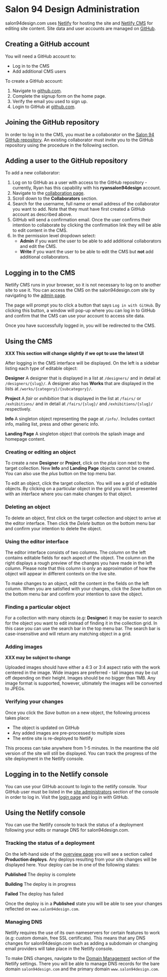 # Salon 94 Design Administration

salon94design.com uses [Netlify](https://www.netlify.com/) for hosting the site
and [Netlify CMS](https://www.netlifycms.org/) for editing site content. Site
data and user accounts are managed on [GitHub](https://www.github.com).

## Creating a GitHub account

You will need a GitHub account to:

* Log in to the CMS
* Add additional CMS users

To create a GitHub account:

1. Navigate to [github.com](https://github.com/).
2. Complete the signup form on the home page.
3. Verify the email you used to sign up.
4. Login to GitHub at [github.com](https://github.com/login).

## Joining the GitHub repository

In order to log in to the CMS, you must be a collaborator on the
[Salon 94 GitHub repository](https://github.com/computer-lab/salon94design.com).
An existing collaborator must invite you to the GitHub repository using the
procedure in the following section.

## Adding a user to the GitHub repository

To add a new collaborator:

1. Log on to GitHub as a user with access to the GitHub repository - currently,
   Ryan has this capability with his **ryansalon94design** account.
2. Navigate to the [collaboration page](https://github.com/computer-lab/salon94design.com/settings/collaboration).
3. Scroll down to the **Collaborators** section.
4. Search for the username, full name or email address of the collaborator you
   want to add. Note that they must have first created a GitHub account as
   described above.
5. GitHub will send a confirmation email. Once the user confirms their intention
   to collaborate by clicking the confirmation link they will be able to edit
   content in the CMS.
6. In the permission level dropdown select:
    * **Admin** if you want the user to be able to add additional collaborators
      and edit the CMS.
    * **Write** if you want the user to be able to edit the CMS but **not** add
      additional collaborators.

## Logging in to the CMS

Netlify CMS runs in your browser, so it is not necessary to log on to another
site to use it. You can access the CMS on the salon94design.com site by
navigating to the [admin page](https://salon94design.com/admin/).

The page will prompt you to click a button that says `Log in with GitHub`. By
clicking this button, a window will pop-up where you can log in to GitHub and
confirm that the CMS can use your account to access site data.

Once you have successfully logged in, you will be redirected to the CMS.

## Using the CMS

**XXX This section will change slightly if we opt to use the latest UI**

After logging in the CMS interface will be displayed. On the left is a sidebar
listing each type of editable object:

**Designer** A designer that is displayed in a list at `/designers/` and in
             detail at `/designers/{slug}/`. A designer also has **Works** that
             are displayed in the lists at `/works/{category}/{subcategory}/`.

**Project**  A *fair* or *exhibition* that is displayed in the list at `/fairs/`
             or `/exhibitions/` and in detail at `/fairs/{slug}/` and
             `/exhibitions/{slug}/` respectively.

**Info**     A singleton object representing the page at `/info/`. Includes
             contact info, mailing list, press and other generic info.

**Landing Page** A singleton object that controls the splash image and homepage
                 content.

### Creating or editing an object

To create a new **Designer** or **Project**, click on the *plus* icon next to
the target collection. New **Info** and **Landing Page** objects cannot be
created. You can also use the *plus* button on the top menu bar.

To edit an object, click the target collection. You will see a grid of editable
objects. By clicking on a particular object in the grid you will be presented
with an interface where you can make changes to that object.

### Deleting an object

To delete an object, first click on the target collection and object to arrive
at the editor interface. Then click the *Delete* button on the bottom menu bar
and confirm your intention to delete the object.

### Using the editor interface

The editor interface consists of two columns. The column on the left contains
editable fields for each aspect of the object. The column on the right displays
a rough preview of the changes you have made in the left column. Please note
that this column is only an approximation of how the object will appear in
different contexts on the live site.

To make changes to an object, edit the content in the fields on the left
column. When you are satisfied with your changes, click the *Save* button on
the bottom menu bar and confirm your intention to save the object.

### Finding a particular object

For a collection with many objects (e.g: **Designer**) it may be easier to
search for the object you want to edit instead of finding it in the collection
grid. In this case you can use the search bar in the top menu bar. The search
bar is case-insensitive and will return any matching object in a grid.

### Adding images

**XXX may be subject to change**

Uploaded images should have either a 4:3 or 3:4 aspect ratio with the work
centered in the image. Wide images are preferred - tall images may be cut off
depending on their height. Images should be no bigger than 1MB. Any image format
is supported, however, ultimately the images will be converted to JPEGs.

### Verifying your changes

Once you click the *Save* button on a new object, the following process takes
place:

* The object is updated on GitHub
* Any added images are pre-processed to multiple sizes
* The entire site is re-deployed to Netlify

This process can take anywhere from 1-5 minutes. In the meantime the old version
of the site will still be displayed. You can track the progress of the site
deployment in the Netlify console.

## Logging in to the Netlify console

You can use your GitHub account to login to the netlify console. Your GitHub
user must be listed in the [site administrators](https://app.netlify.com/sites/tank-commander-melody-70755/settings/general#site-administrators)
section of the console in order to log in. Visit the [login page](https://app.netlify.com/)
and log in with GitHub.

## Using the Netlify console

You can use the Netlify console to track the status of a deployment following
your edits or manage DNS for salon94design.com.

### Tracking the status of a deployment

On the left-hand side of the [overview page](https://app.netlify.com/sites/tank-commander-melody-70755/overview)
you will see a section called **Production deploys**. Any deploys resulting from
your site changes will be displayed here. Your deploy can be in one of the
following states:

**Published** The deploy is complete

**Building**  The deploy is in progress

**Failed**    The deploy has failed

Once the deploy is in a **Published** state you will be able to see your changes
reflected on `www.salon94design.com`.

### Managing DNS

Netlify requires the use of its own nameservers for certain features to work
(e.g: custom domain, free SSL certificate). This means that any DNS changes
for salon94design.com such as adding a subdomain or changing email providers
will take place in the Netlify console.

To make DNS changes, navigate to the [Domain Management](https://app.netlify.com/sites/tank-commander-melody-70755/settings/domain)
section of the Netlify settings. There you will be able to manage DNS records
for the bare domain `salon94design.com` and the primary domain
`www.salon94design.com`.
